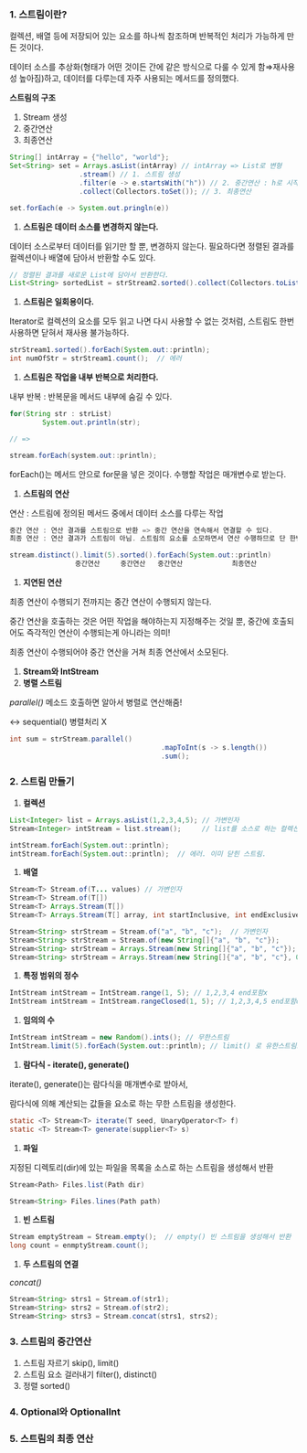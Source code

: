 ### 1. 스트림이란?

컬렉션, 배열 등에 저장되어 있는 요소를 하나씩 참조하며 반복적인 처리가 가능하게 만든 것이다.

데이터 소스를 추상화(형태가 어떤 것이든 간에 같은 방식으로 다룰 수 있게 함⇒재사용성 높아짐)하고, 데이터를 다루는데 자주 사용되는 메서드를 정의했다.

**스트림의 구조**

1. Stream 생성
2. 중간연산
3. 최종연산

```java
String[] intArray = {"hello", "world"};
Set<String> set = Arrays.asList(intArray) // intArray => List로 변형
                 .stream() // 1. 스트림 생성
                 .filter(e -> e.startsWith("h")) // 2. 중간연산 : h로 시작하는 단어
                 .collect(Collectors.toSet()); // 3. 최종연산

set.forEach(e -> System.out.pringln(e))
```

1. **스트림은 데이터 소스를 변경하지 않는다.**

데이터 소스로부터 데이터를 읽기만 할 뿐, 변경하지 않는다. 필요하다면 정렬된 결과를 컬렉션이나 배열에 담아서 반환할 수도 있다.

```java
// 정렬된 결과를 새로운 List에 담아서 반환한다.
List<String> sortedList = strStream2.sorted().collect(Collectors.toList());
```

1. **스트림은 일회용이다.**

Iterator로 컬렉션의 요소를 모두 읽고 나면 다시 사용할 수 없는 것처럼, 스트림도 한번 사용하면 닫혀서 재사용 불가능하다.

```java
strStream1.sorted().forEach(System.out::println);
int numOfStr = strStream1.count();  // 에러
```

1. **스트림은 작업을 내부 반복으로 처리한다.**

내부 반복 : 반복문을 메서드 내부에 숨길 수 있다.

```java
for(String str : strList)
		System.out.println(str);

// =>

stream.forEach(system.out::println);
```

forEach()는 메서드 안으로 for문을 넣은 것이다. 수행할 작업은 매개변수로 받는다.

1. **스트림의 연산**

연산 : 스트림에 정의된 메서드 중에서 데이터 소스를 다루는 작업

```java
중간 연산 : 연산 결과를 스트림으로 반환 => 중간 연산을 연속해서 연결할 수 있다.
최종 연산 : 연산 결과가 스트림이 아님. 스트림의 요소를 소모하면서 연산 수행하므로 단 한번만 연산 가능

stream.distinct().limit(5).sorted().forEach(System.out::println)
				중간연산     중간연산   중간연산            최종연산
```

1. **지연된 연산**

최종 연산이 수행되기 전까지는 중간 연산이 수행되지 않는다.

중간 연산을 호출하는 것은 어떤 작업을 해야하는지 지정해주는 것일 뿐, 중간에 호출되어도 즉각적인 연산이 수행되는게 아니라는 의미!

최종 연산이 수행되어야 중간 연산을 거쳐 최종 연산에서 소모된다.

1. **Stream<Integer>와 IntStream**
2. **병렬 스트림**

*parallel()* 메소드 호출하면 알아서 병렬로 연산해줌!

↔️ sequential() 병렬처리 X

```java
int sum = strStream.parallel()
									 .mapToInt(s -> s.length())
									 .sum();
```

### 2. 스트림 만들기

1. **컬렉션**

```java
List<Integer> list = Arrays.asList(1,2,3,4,5); // 가변인자
Stream<Integer> intStream = list.stream();     // list를 소스로 하는 컬렉션 생성

intStream.forEach(System.out::println);
intStream.forEach(System.out::println);  // 에러. 이미 닫힌 스트림.
```

1. **배열**

```java
Stream<T> Stream.of(T... values) // 가변인자
Stream<T> Stream.of(T[])
Stream<T> Arrays.Stream(T[])
Stream<T> Arrays.Stream(T[] array, int startInclusive, int endExclusive)
```

```java
Stream<String> strStream = Stream.of("a", "b", "c");  // 가변인자
Stream<String> strStream = Stream.of(new String[]{"a", "b", "c"});
Stream<String> strStream = Arrays.Stream(new String[]{"a", "b", "c"});
Stream<String> strStream = Arrays.Stream(new String[]{"a", "b", "c"}, 0, 3);
```

1. **특정 범위의 정수**

```java
IntStream intStream = IntStream.range(1, 5); // 1,2,3,4 end포함x
IntStream intStream = IntStream.rangeClosed(1, 5); // 1,2,3,4,5 end포함o
```

1. **임의의 수**

```java
IntStream intStream = new Random().ints(); // 무한스트림
IntStream.limit(5).forEach(System.out::println); // limit() 로 유한스트림으로 만든다.
```

1. **람다식 - iterate(), generate()**

iterate(), generate()는 람다식을 매개변수로 받아서, 

람다식에 의해 계산되는 값들을 요소로 하는 무한 스트림을 생성한다.

```java
static <T> Stream<T> iterate(T seed, UnaryOperator<T> f)
static <T> Stream<T> generate(supplier<T> s)
```

1. **파일**

지정된 디렉토리(dir)에 있는 파일을 목록을 소스로 하는 스트림을 생성해서 반환

```java
Stream<Path> Files.list(Path dir)

Stream<String> Files.lines(Path path)
```

1. **빈 스트림**

```java
Stream emptyStream = Stream.empty();  // empty() 빈 스트림을 생성해서 반환
long count = enmptyStream.count();
```

1. **두 스트림의 연결**

*concat()*

```java
Stream<String> strs1 = Stream.of(str1);
Stream<String> strs2 = Stream.of(str2);
Stream<String> strs3 = Stream.concat(strs1, strs2); 
```

### 3. 스트림의 중간연산

1. 스트림 자르기 skip(), limit()
2. 스트림 요소 걸러내기 filter(), distinct()
3. 정렬 sorted()

### 4. Optional<T>와 OptionalInt

### 5. 스트림의 최종 연산
